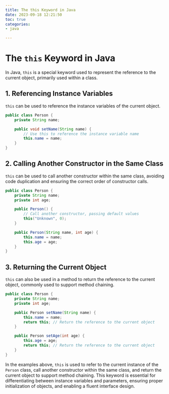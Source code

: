 ```yaml
---
title: The this Keyword in Java
date: 2023-09-18 12:21:50
toc: true  
categories:  
- java  

---
```


# The `this` Keyword in Java

In Java, `this` is a special keyword used to represent the reference to the current object, primarily used within a class.

## 1. Referencing Instance Variables

`this` can be used to reference the instance variables of the current object.

```java
public class Person {
    private String name;

    public void setName(String name) {
        // Use this to reference the instance variable name
        this.name = name;
    }
}
```

## 2. Calling Another Constructor in the Same Class

`this` can be used to call another constructor within the same class, avoiding code duplication and ensuring the correct order of constructor calls.

```java
public class Person {
    private String name;
    private int age;

    public Person() {
        // Call another constructor, passing default values
        this("Unknown", 0);
    }

    public Person(String name, int age) {
        this.name = name;
        this.age = age;
    }
}
```

## 3. Returning the Current Object

`this` can also be used in a method to return the reference to the current object, commonly used to support method chaining.

```java
public class Person {
    private String name;
    private int age;

    public Person setName(String name) {
        this.name = name;
        return this; // Return the reference to the current object
    }

    public Person setAge(int age) {
        this.age = age;
        return this; // Return the reference to the current object
    }
}
```

In the examples above, `this` is used to refer to the current instance of the `Person` class, call another constructor within the same class, and return the current object to support method chaining. This keyword is essential for differentiating between instance variables and parameters, ensuring proper initialization of objects, and enabling a fluent interface design.
